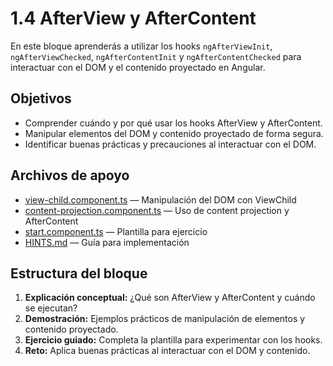 # 1.4 AfterView y AfterContent

En este bloque aprenderás a utilizar los hooks `ngAfterViewInit`, `ngAfterViewChecked`, `ngAfterContentInit` y `ngAfterContentChecked` para interactuar con el DOM y el contenido proyectado en Angular.

## Objetivos

- Comprender cuándo y por qué usar los hooks AfterView y AfterContent.
- Manipular elementos del DOM y contenido proyectado de forma segura.
- Identificar buenas prácticas y precauciones al interactuar con el DOM.

## Archivos de apoyo

- [view-child.component.ts](view-child.component.ts) — Manipulación del DOM con ViewChild
- [content-projection.component.ts](content-projection.component.ts) — Uso de content projection y AfterContent
- [start.component.ts](start.component.ts) — Plantilla para ejercicio
- [HINTS.md](HINTS.md) — Guía para implementación

## Estructura del bloque

1. **Explicación conceptual:** ¿Qué son AfterView y AfterContent y cuándo se ejecutan?
2. **Demostración:** Ejemplos prácticos de manipulación de elementos y contenido proyectado.
3. **Ejercicio guiado:** Completa la plantilla para experimentar con los hooks.
4. **Reto:** Aplica buenas prácticas al interactuar con el DOM y contenido.
